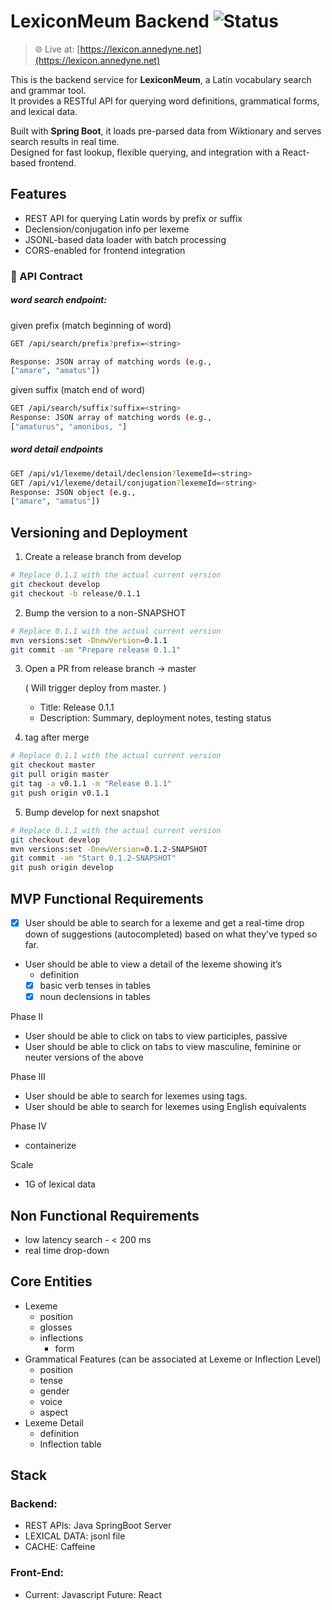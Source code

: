 # LexiconMeum Backend ![Status](https://img.shields.io/badge/status-in--development-yellow)
> 🌐 Live at: [https://lexicon.annedyne.net](https://lexicon.annedyne.net)

This is the backend service for **LexiconMeum**, a Latin vocabulary search and grammar tool.  
It provides a RESTful API for querying word definitions, grammatical forms, and lexical data.

Built with **Spring Boot**, it loads pre-parsed data from Wiktionary and serves search results in real time.  
Designed for fast lookup, flexible querying, and integration with a React-based frontend.

## Features

- REST API for querying Latin words by prefix or suffix
- Declension/conjugation info per lexeme
- JSONL-based data loader with batch processing
- CORS-enabled for frontend integration

### 🔄 API Contract

##### word search endpoint:

given prefix (match beginning of word)
```bash
GET /api/search/prefix?prefix=<string>

Response: JSON array of matching words (e.g.,
["amare", "amatus"])
```
given suffix (match end of word)

```bash
GET /api/search/suffix?suffix=<string>
Response: JSON array of matching words (e.g.,
["amaturus", "amonibus, "]
```
##### word detail endpoints
```bash
GET /api/v1/lexeme/detail/declension?lexemeId=<string>
GET /api/v1/lexeme/detail/conjugation?lexemeId=<string>
Response: JSON object (e.g.,
["amare", "amatus"])
```

## Versioning and Deployment

1. Create a release branch from develop
```bash
# Replace 0.1.1 with the actual current version
git checkout develop
git checkout -b release/0.1.1
```
2. Bump the version to a non-SNAPSHOT
```bash
# Replace 0.1.1 with the actual current version
mvn versions:set -DnewVersion=0.1.1
git commit -am "Prepare release 0.1.1"
```
3. Open a PR from release branch → master

   ( Will trigger deploy from master. )
    - Title: Release 0.1.1
    - Description:  Summary, deployment notes, testing status


4. tag after merge
```bash
# Replace 0.1.1 with the actual current version
git checkout master
git pull origin master
git tag -a v0.1.1 -m "Release 0.1.1"
git push origin v0.1.1
```
5. Bump develop for next snapshot
```bash
# Replace 0.1.1 with the actual current version
git checkout develop
mvn versions:set -DnewVersion=0.1.2-SNAPSHOT
git commit -am "Start 0.1.2-SNAPSHOT"
git push origin develop
```


## MVP Functional Requirements
- [X] User should be able to search for a lexeme and get a real-time drop down of suggestions (autocompleted) based on what they’ve typed so far.
- User should be able to view a detail of the lexeme showing it’s
    - definition
    - [X] basic verb tenses in tables
    - [X] noun declensions in tables

Phase II
- User should be able to click on tabs to view participles, passive
- User should be able to click on tabs to view masculine, feminine or neuter versions of the above

Phase III
- User should be able to search for lexemes using tags.
- User should be able to search for lexemes using English equivalents

Phase IV
- containerize

Scale 
- 1G of lexical data

## Non Functional Requirements
- low latency search - < 200 ms
- real time drop-down 


## Core Entities
- Lexeme 
    - position
    - glosses
    - inflections
        - form
- Grammatical Features (can be associated at Lexeme or Inflection Level)
    - position 
    - tense
    - gender
    - voice
    - aspect
- Lexeme Detail
    - definition
    - Inflection table

## Stack
### Backend:
- REST APIs: Java SpringBoot Server
- LEXICAL DATA:  jsonl file 
- CACHE: Caffeine

### Front-End:
- Current: Javascript Future: React 